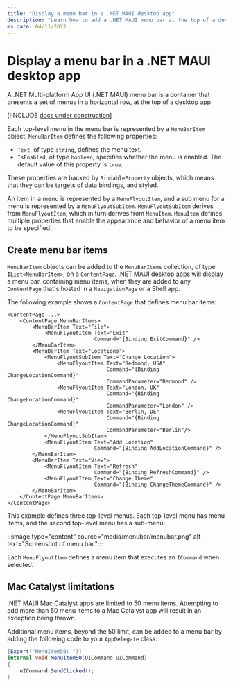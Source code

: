 ```yaml
---
title: "Display a menu bar in a .NET MAUI desktop app"
description: "Learn how to add a .NET MAUI menu bar at the top of a desktop app."
ms.date: 04/11/2022
---
```


# Display a menu bar in a .NET MAUI desktop app

A .NET Multi-platform App UI (.NET MAUI) menu bar is a container that presents a set of menus in a horizontal row, at the top of a desktop app.

[!INCLUDE [docs under construction](~/includes/preview-note.md)]

Each top-level menu in the menu bar is represented by a `MenuBarItem` object. `MenuBarItem` defines the following properties:

- `Text`, of type `string`, defines the menu text.
- `IsEnabled`, of type `boolean`, specifies whether the menu is enabled. The default value of this property is `true`.

These properties are backed by `BindableProperty` objects, which means that they can be targets of data bindings, and styled.

An item in a menu is represented by a `MenuFlyoutItem`, and a sub menu for a menu is represented by a `MenuFlyoutSubItem`. `MenuFlyoutSubItem` derives from `MenuFlyoutItem`, which in turn derives from `MenuItem`. `MenuItem` defines multiple properties that enable the appearance and behavior of a menu item to be specified. <!-- For more information, see [Menu items](). -->

## Create menu bar items

`MenuBarItem` objects can be added to the `MenuBarItems` collection, of type `IList<MenuBarItem>`, on a `ContentPage`. .NET MAUI desktop apps will display a menu bar, containing menu items, when they are added to any `ContentPage` that's hosted in a `NavigationPage` or a Shell app.

The following example shows a `ContentPage` that defines menu bar items:

```xaml
<ContentPage ...>
    <ContentPage.MenuBarItems>
        <MenuBarItem Text="File">
            <MenuFlyoutItem Text="Exit"
                            Command="{Binding ExitCommand}" />
        </MenuBarItem>
        <MenuBarItem Text="Locations">
            <MenuFlyoutSubItem Text="Change Location">
                <MenuFlyoutItem Text="Redmond, USA"
                                Command="{Binding ChangeLocationCommand}"
                                CommandParameter="Redmond" />
                <MenuFlyoutItem Text="London, UK"
                                Command="{Binding ChangeLocationCommand}"
                                CommandParameter="London" />
                <MenuFlyoutItem Text="Berlin, DE"
                                Command="{Binding ChangeLocationCommand}"
                                CommandParameter="Berlin"/>
            </MenuFlyoutSubItem>
            <MenuFlyoutItem Text="Add Location"
                            Command="{Binding AddLocationCommand}" />
        </MenuBarItem>
        <MenuBarItem Text="View">
            <MenuFlyoutItem Text="Refresh"
                            Command="{Binding RefreshCommand}" />
            <MenuFlyoutItem Text="Change Theme"
                            Command="{Binding ChangeThemeCommand}" />
        </MenuBarItem>
    </ContentPage.MenuBarItems>
</ContentPage>
```

This example defines three top-level menus. Each top-level menu has menu items, and the second top-level menu has a sub-menu:

:::image type="content" source="media/menubar/menubar.png" alt-text="Screenshot of menu bar.":::

Each `MenuFlyoutItem` defines a menu item that executes an `ICommand` when selected.

## Mac Catalyst limitations

.NET MAUI Mac Catalyst apps are limited to 50 menu items. Attempting to add more than 50 menu items to a Mac Catalyst app will result in an exception being thrown.

Additional menu items, beyond the 50 limit, can be added to a menu bar by adding the following code to your `AppDelegate` class:

```csharp
[Export("MenuItem50: ")]
internal void MenuItem50(UICommand uICommand)
{
    uICommand.SendClicked();
}
```
